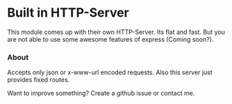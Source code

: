 # Built in HTTP-Server
This module comes up with their own HTTP-Server. Its flat and fast.
But you are not able to use some awesome features of express (Coming soon?).

### About
Accepts only json or x-www-url encoded requests.
Also this server just provides fixed routes.


Want to improve something? Create a github issue or contact me.
